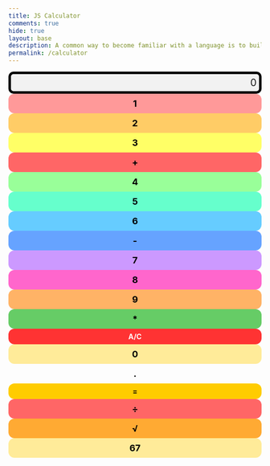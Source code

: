 ```yaml
---
title: JS Calculator
comments: true
hide: true
layout: base
description: A common way to become familiar with a language is to build a calculator.  This calculator shows off button with actions.
permalink: /calculator
---
```


<!-- 
Hack 0: Right justify result
Hack 1: Test conditions on small, big, and decimal numbers, report on findings. Fix issues.
Hack 2: Add the common math operation that is missing from calculator
Hack 3: Implement 1 number operation (ie SQRT) 
-->

<style>
  .calculator-output {
    grid-column: span 4;
    grid-row: span 1;
    border-radius: 10px;
    padding: 0.25em;
    font-size: 20px;
    border: 5px solid black;
    display: flex;
    align-items: center;
    justify-content: flex-end; /* Right justify result */
    background: #f2f2f2;
  }

  /* ===== Number Buttons with Fixed Colors ===== */
  .calculator-number {
    border-radius: 12px;
    padding: 0.5em;
    font-size: 18px;
    font-weight: bold;
    color: black;
    text-align: center;
    cursor: pointer;
    transition: transform 0.15s ease, box-shadow 0.15s ease;
  }

  .calculator-number:nth-of-type(2)  { background-color: #ff9999; } /* 1 */
  .calculator-number:nth-of-type(3)  { background-color: #ffcc66; } /* 2 */
  .calculator-number:nth-of-type(4)  { background-color: #ffff66; } /* 3 */
  .calculator-number:nth-of-type(6)  { background-color: #99ff99; } /* 4 */
  .calculator-number:nth-of-type(7)  { background-color: #66ffcc; } /* 5 */
  .calculator-number:nth-of-type(8)  { background-color: #66ccff; } /* 6 */
  .calculator-number:nth-of-type(10) { background-color: #cc99ff; } /* 7 */
  .calculator-number:nth-of-type(11) { background-color: #ff66cc; } /* 8 */
  .calculator-number:nth-of-type(12) { background-color: #ffb366; } /* 9 */
  .calculator-number:nth-of-type(14) { background-color: #66ffff; } /* 0 */
  .calculator-number:nth-of-type(15) { background-color: #ffeb99; } /* . */
  .calculator-number:nth-of-type(20) { background-color: #ffeb99; } /* 67 */

  /* ===== Operators, Clear, Equals ===== */
  .calculator-operation {
    background-color: #ff6666; /* Red */
    color: black;
    border-radius: 12px;
    padding: 0.5em;
    font-size: 18px;
    font-weight: bold;
    text-align: center;
    cursor: pointer;
  }

  .calculator-operation:nth-of-type(5)  { background-color: #ff6666; } /* + */
  .calculator-operation:nth-of-type(9)  { background-color: #66a3ff; } /* - */
  .calculator-operation:nth-of-type(13) { background-color: #66cc66; } /* * */
  .calculator-operation:nth-of-type(17) { background-color: #b266ff; } /* ÷ */
  .calculator-operation.sqrt { background-color: #ffaa33; } /* √ */

  .calculator-clear {
    background-color: #ff3333; /* Bright Red */
    color: white;
    border-radius: 12px;
    font-weight: bold;
    cursor: pointer;
    text-align: center;
    padding: 0.5em;
  }

  .calculator-equals {
    background-color: #ffcc00; /* Gold */
    color: black;
    border-radius: 12px;
    font-weight: bold;
    cursor: pointer;
    text-align: center;
    padding: 0.5em;
  }

  /* Hover effect */
  .calculator-number:hover,
  .calculator-operation:hover,
  .calculator-clear:hover,
  .calculator-equals:hover {
    transform: scale(1.1);
    box-shadow: 0 0 8px rgba(0,0,0,0.3);
  }

  canvas {
    filter: none;
  }
</style>

<!-- Add a container for the animation -->
<div id="animation">
  <div class="calculator-container">
      <!--result-->
      <div class="calculator-output" id="output">0</div>
      <!--row 1-->
      <div class="calculator-number">1</div>
      <div class="calculator-number">2</div>
      <div class="calculator-number">3</div>
      <div class="calculator-operation">+</div>
      <!--row 2-->
      <div class="calculator-number">4</div>
      <div class="calculator-number">5</div>
      <div class="calculator-number">6</div>
      <div class="calculator-operation">-</div>
      <!--row 3-->
      <div class="calculator-number">7</div>
      <div class="calculator-number">8</div>
      <div class="calculator-number">9</div>
      <div class="calculator-operation">*</div>
      <!--row 4-->
      <div class="calculator-clear">A/C</div>
      <div class="calculator-number">0</div>
      <div class="calculator-number">.</div>
      <div class="calculator-equals">=</div>
      <!--row 5-->
      <div class="calculator-operation">÷</div>
      <div class="calculator-operation sqrt">√</div>
      <div class="calculator-number">67</div>
  </div>
</div>

<!-- JavaScript (JS) implementation of the calculator. -->
<script>
// initialize important variables to manage calculations
var firstNumber = null;
var operator = null;
var nextReady = true;

// build objects containing key elements
const output = document.getElementById("output");
const numbers = document.querySelectorAll(".calculator-number");
const operations = document.querySelectorAll(".calculator-operation");
const clear = document.querySelectorAll(".calculator-clear");
const equals = document.querySelectorAll(".calculator-equals");

// Number buttons listener
numbers.forEach(button => {
  button.addEventListener("click", function() {
    number(button.textContent);
  });
});

// Number action
function number (value) {
    if (value != ".") {
        if (nextReady == true) { 
            output.innerHTML = value;
            if (value != "0") { 
                nextReady = false;
            }
        } else {
            output.innerHTML = output.innerHTML + value; 
        }
    } else { 
        if (output.innerHTML.indexOf(".") == -1) {
            output.innerHTML = output.innerHTML + value;
            nextReady = false;
        }
    }
}

// Operation buttons listener
operations.forEach(button => {
  button.addEventListener("click", function() {
    let op = button.textContent;
    if (op === "÷") { op = "/"; }
    if (op === "×") { op = "*"; }
    if (op === "√") { sqrtOperation(); return; }
    operation(op);
  });
});

// Operator action
function operation (choice) {
    if (firstNumber == null) { 
        firstNumber = parseFloat(output.innerHTML);
        nextReady = true;
        operator = choice;
        return;
    }
    firstNumber = calculate(firstNumber, parseFloat(output.innerHTML)); 
    operator = choice;
    output.innerHTML = firstNumber.toString();
    nextReady = true;
}

// Calculator
function calculate (first, second) {
    let result = 0;
    switch (operator) {
        case "+":
            result = first + second;
            break;
        case "-":
            result = first - second;
            break;
        case "*":
            result = first * second;
            break;
        case "/":
            if (second === 0) {
              return "Error";
            }
            result = first / second;
            break;
        default: 
            break;
    }
    return result;
}

// Square root operation
function sqrtOperation() {
    let current = parseFloat(output.innerHTML);
    if (current < 0) {
      output.innerHTML = "Error";
      nextReady = true;
      return;
    }
    let result = Math.sqrt(current);
    output.innerHTML = result.toString();
    nextReady = true;
    firstNumber = null;
    operator = null;
}

// Equals button listener
equals.forEach(button => {
  button.addEventListener("click", function() {
    equal();
  });
});

// Equal action
function equal () {
    firstNumber = calculate(firstNumber, parseFloat(output.innerHTML));
    output.innerHTML = firstNumber.toString();
    nextReady = true;
}

// Clear button listener
clear.forEach(button => {
  button.addEventListener("click", function() {
    clearCalc();
  });
});

// A/C action
function clearCalc () {
    firstNumber = null;
    output.innerHTML = "0";
    nextReady = true;
}

// ============================
// Keyboard Support
// ============================
document.addEventListener("keydown", function(event) {
  const key = event.key;

  // Handle numbers and decimal
  if (!isNaN(key) || key === ".") {
    number(key);
  }

  // Handle operations with more symbol support
  if (key === "+" || key === "-" || key === "*" || key === "/" || 
      key === "x" || key === "X" || key === ":" || key === "÷" || key === "×") {
    let mappedOp = key;
    if (key === "x" || key === "X" || key === "×") mappedOp = "*";
    if (key === ":" || key === "÷") mappedOp = "/";
    operation(mappedOp);
  }

  // Handle square root with 'r' key
  if (key === "r" || key === "R") {
    sqrtOperation();
  }

  // Handle equals (= or Enter)
  if (key === "=" || key === "Enter") {
    equal();
  }

  // Handle clear (Escape)
  if (key === "Escape") {
    clearCalc();
  }

  // Handle backspace (delete last digit)
  if (key === "Backspace") {
    if (output.innerHTML.length > 1) {
      output.innerHTML = output.innerHTML.slice(0, -1);
    } else {
      output.innerHTML = "0";
      nextReady = true;
    }
  }
});
</script>

<!-- Vanta animations just for fun -->
<script src="{{site.baseurl}}/assets/js/three.r119.min.js"></script>
<script src="{{site.baseurl}}/assets/js/vanta.halo.min.js"></script>
<script src="{{site.baseurl}}/assets/js/vanta.birds.min.js"></script>
<script src="{{site.baseurl}}/assets/js/vanta.net.min.js"></script>
<script src="{{site.baseurl}}/assets/js/vanta.rings.min.js"></script>

<script>
var vantaInstances = {
  halo: VANTA.HALO,
  birds: VANTA.BIRDS,
  net: VANTA.NET,
  rings: VANTA.RINGS
};
var vantaInstance = vantaInstances[Object.keys(vantaInstances)[Math.floor(Math.random() * Object.keys(vantaInstances).length)]];
vantaInstance({
  el: "#animation",
  mouseControls: true,
  touchControls: true,
  gyroControls: false
});
</script>
